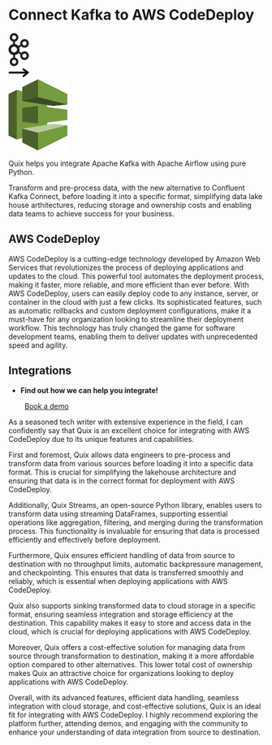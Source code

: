 # Connect Kafka to AWS CodeDeploy

<div class="connect-images cards blog-grid-card" markdown>
<div>
<img src="../images/kafka_logo.png" width="40px" />
</div>
<div>
<img src="../images/arrow.svg" width="40px" />
</div>
<div>
<img src="./images/aws-codedeploy_1.jpg" />
</div>
</div>

Quix helps you integrate Apache Kafka with Apache Airflow using pure Python.

Transform and pre-process data, with the new alternative to Confluent Kafka Connect, before loading it into a specific format, simplifying data lake house arthitectures, reducing storage and ownership costs and enabling data teams to achieve success for your business.

## AWS CodeDeploy

AWS CodeDeploy is a cutting-edge technology developed by Amazon Web Services that revolutionizes the process of deploying applications and updates to the cloud. This powerful tool automates the deployment process, making it faster, more reliable, and more efficient than ever before. With AWS CodeDeploy, users can easily deploy code to any instance, server, or container in the cloud with just a few clicks. Its sophisticated features, such as automatic rollbacks and custom deployment configurations, make it a must-have for any organization looking to streamline their deployment workflow. This technology has truly changed the game for software development teams, enabling them to deliver updates with unprecedented speed and agility.

## Integrations

<div class="grid cards" markdown>

- __Find out how we can help you integrate!__

    <a class="md-button md-button--primary" href="https://share.hsforms.com/1iW0TmZzKQMChk0lxd_tGiw4yjw2?__hstc=175542013.2303933fbd746c0ac86d9ccbe9bc9100.1728383268831.1729603416735.1729620918855.31&__hssc=175542013.1.1729620918855&__hsfp=2132701734" target="_blank" style="margin:.5rem;">Book a demo</a>

</div>


As a seasoned tech writer with extensive experience in the field, I can confidently say that Quix is an excellent choice for integrating with AWS CodeDeploy due to its unique features and capabilities. 

First and foremost, Quix allows data engineers to pre-process and transform data from various sources before loading it into a specific data format. This is crucial for simplifying the lakehouse architecture and ensuring that data is in the correct format for deployment with AWS CodeDeploy.

Additionally, Quix Streams, an open-source Python library, enables users to transform data using streaming DataFrames, supporting essential operations like aggregation, filtering, and merging during the transformation process. This functionality is invaluable for ensuring that data is processed efficiently and effectively before deployment.

Furthermore, Quix ensures efficient handling of data from source to destination with no throughput limits, automatic backpressure management, and checkpointing. This ensures that data is transferred smoothly and reliably, which is essential when deploying applications with AWS CodeDeploy.

Quix also supports sinking transformed data to cloud storage in a specific format, ensuring seamless integration and storage efficiency at the destination. This capability makes it easy to store and access data in the cloud, which is crucial for deploying applications with AWS CodeDeploy.

Moreover, Quix offers a cost-effective solution for managing data from source through transformation to destination, making it a more affordable option compared to other alternatives. This lower total cost of ownership makes Quix an attractive choice for organizations looking to deploy applications with AWS CodeDeploy.

Overall, with its advanced features, efficient data handling, seamless integration with cloud storage, and cost-effective solutions, Quix is an ideal fit for integrating with AWS CodeDeploy. I highly recommend exploring the platform further, attending demos, and engaging with the community to enhance your understanding of data integration from source to destination.

